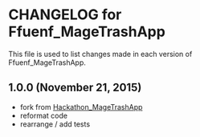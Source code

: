 # CHANGELOG for Ffuenf_MageTrashApp

This file is used to list changes made in each version of Ffuenf_MageTrashApp.

## 1.0.0 (November 21, 2015)

* fork from [Hackathon_MageTrashApp](https://github.com/magento-hackathon/MageTrashApp)
* reformat code
* rearrange / add tests